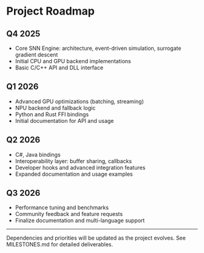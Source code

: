 # Project Roadmap

## Q4 2025
- Core SNN Engine: architecture, event-driven simulation, surrogate gradient descent
- Initial CPU and GPU backend implementations
- Basic C/C++ API and DLL interface

## Q1 2026
- Advanced GPU optimizations (batching, streaming)
- NPU backend and fallback logic
- Python and Rust FFI bindings
- Initial documentation for API and usage

## Q2 2026
- C#, Java bindings
- Interoperability layer: buffer sharing, callbacks
- Developer hooks and advanced integration features
- Expanded documentation and usage examples

## Q3 2026
- Performance tuning and benchmarks
- Community feedback and feature requests
- Finalize documentation and multi-language support

---

Dependencies and priorities will be updated as the project evolves. See MILESTONES.md for detailed deliverables.
